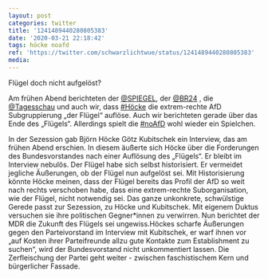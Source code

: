 ```yaml
---
layout: post
categories: twitter
title: '1241489440280805383'
date: '2020-03-21 22:18:42'
tags: höcke noafd
ref: 'https://twitter.com/schwarzlichtwue/status/1241489440280805383'
media:
---
```

Flügel doch nicht aufgelöst?



Am frühen Abend berichteten der [@SPIEGEL](https://twitter.com/SPIEGEL), der [@BR24](https://twitter.com/BR24) , die [@Tagesschau](https://twitter.com/Tagesschau) und auch wir, dass [#Höcke](/t/höcke) die extrem-rechte AfD Subgruppierung „der Flügel“ auflöse. Auch wir berichteten gerade über das Ende des „Flügels“.
Allerdings spielt die [#noAfD](/t/noafd) wohl wieder ein Spielchen.



In der Sezession gab Björn Höcke Götz Kubitschek ein Interview, das am frühen Abend erschien.
In diesem äußerte sich Höcke über die Forderungen des Bundesvorstandes nach einer Auflösung des „Flügels“. Er bleibt im Interview nebulös. Der Flügel habe sich selbst historisiert. Er vermeidet jegliche Äußerungen, ob der Flügel nun aufgelöst sei.
Mit Historisierung könnte Höcke meinen, dass der Flügel bereits das Profil der AfD so weit nach rechts verschoben habe, dass eine extrem-rechte Suborganisation, wie der Flügel, nicht notwendig sei. Das ganze unkonkrete,
schwülstige Gerede passt zur Sezession, zu Höcke und Kubitschek. Mit eigenem Duktus versuchen sie ihre politischen Gegner\*innen zu verwirren. Nun berichtet der MDR die Zukunft des Flügels sei ungewiss.Höckes scharfe Äußerungen gegen den Parteivorstand im Interview mit Kubitschek,
er warf ihnen vor „auf Kosten ihrer Parteifreunde allzu gute Kontakte zum Establishment zu suchen“, wird der Bundesvorstand nicht unkommentiert lassen. Die Zerfleischung der Partei geht weiter - zwischen faschistischem Kern und bürgerlicher Fassade.